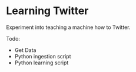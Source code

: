 # Learning Twitter
Experiment into teaching a machine how to Twitter. 

Todo: 
* Get Data 
* Python ingestion script
* Python learning script 
